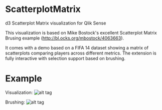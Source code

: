 # ScatterplotMatrix
d3 Scatterplot Matrix visualization for Qlik Sense

This visualization is based on Mike Bostock's excellent Scatterplot Matrix Brusing example (http://bl.ocks.org/mbostock/4063663).

It comes with a demo based on a FIFA 14 dataset showing a matrix of scatterplots comparing players across different metrics.
The extension is fully interactive with selection support based on brushing.

# Example
Visualization:
![alt tag](https://raw.githubusercontent.com/johsund/ScatterplotMatrix/master/ExampleScreenshot3.png)

Brushing:
![alt tag](https://raw.githubusercontent.com/johsund/ScatterplotMatrix/master/ExampleScreenshot2.png)
